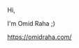 

Hi,

I'm Omid Raha ;)

https://omidraha.com/

<a href="https://github.com/omidraha"><img alt="omidraha" src="https://komarev.com/ghpvc/?username=omidraha" style="display: none;"></a>
 
